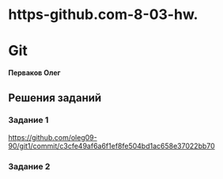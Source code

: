 # https-github.com-8-03-hw.
# Git

**Перваков Олег**

## Решения заданий

### Задание 1

https://github.com/oleg09-90/git1/commit/c3cfe49af6a6f1ef8fe504bd1ac658e37022bb70

### Задание 2

